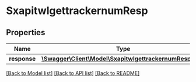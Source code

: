 # SxapitwlgettrackernumResp

## Properties
Name | Type | Description | Notes
------------ | ------------- | ------------- | -------------
**response** | [**\Swagger\Client\Model\SxapitwlgettrackernumResponse**](SxapitwlgettrackernumResponse.md) |  | [optional] 

[[Back to Model list]](../README.md#documentation-for-models) [[Back to API list]](../README.md#documentation-for-api-endpoints) [[Back to README]](../README.md)


